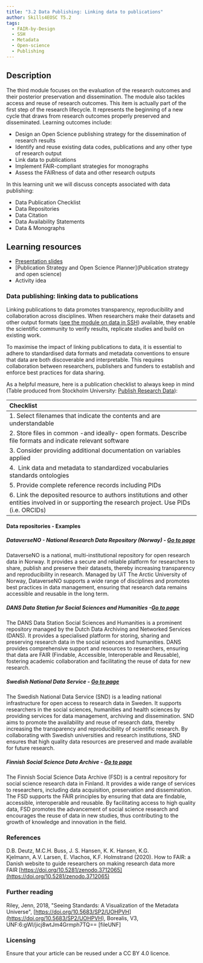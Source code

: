 ```yaml
---
title: "3.2 Data Publishing: Linking data to publications"
author: Skills4EOSC T5.2
tags:
  - FAIR-by-Design
  - SSH
  - Metadata
  - Open-science
  - Publishing
---
```

## Description

The third module focuses on the evaluation of the research outcomes and their posterior preservation and dissemination. The module also tackles access and reuse of research outcomes. This item is actually part of the first step of the research lifecycle. It represents the beginning of a new cycle that draws from research outcomes properly preserved and disseminated. Learning outcomes include: 

- Design an Open Science publishing strategy for the dissemination of research results
- Identify and reuse existing data codes, publications and any other type of research output
- Link data to publications
- Implement FAIR-compliant strategies for monographs
- Assess the FAIRness of data and other research outputs

In this learning unit we will discuss concepts associated with data publishing:

- Data Publication Checklist
- Data Repositories
- Data Citation
- Data Availability Statements
- Data & Monographs

## Learning resources

- [Presentation slides](https://docs.google.com/presentation/d/1uiLlzHDp9ALzSEtr2c3tRRPb2IxmtR_K/edit?usp=sharing&ouid=102604071504748959042&rtpof=true&sd=true)
- [Publication Strategy and Open Science Planner](Publication strategy and open science)
- Activity idea


### Data publishing: linking data to publications

Linking publications to data promotes transparency, reproducibility and collaboration across disciplines. When researchers make their datasets and other output formats ([see the module on data in SSH](https://ssh-tot-fair-by-design.github.io/OS-RDM-SSH/latest/1.%20Planning/Doing%20research%20in%20the%20SSH%20OS%20landscape/1.5%20Research%20Lifecycle%20-%20Data%20in%20the%20SSH/#data-in-the-ssh)) available, they enable the scientific community to verify results, replicate studies and build on existing work. 

To maximise the impact of linking publications to data, it is essential to adhere to standardised data formats and metadata conventions to ensure that data are both discoverable and interpretable. This requires collaboration between researchers, publishers and funders to establish and enforce best practices for data sharing.

As a helpful measure, here is a publication checklist to always keep in mind (Table produced from Stockholm University: [Publish Research Data]( https://www.su.se/staff/researchers/research-data/preserve-research-information/publish-research-data-1.598234)):

| Checklist                                                                                                                                        |
| :----------------------------------------------------------------------------------------------------------------------------------------------- |
| 1. Select filenames that indicate the contents and are understandable&nbsp;                                                                      |
| 2. Store files in common -and ideally- open formats. Describe file formats and indicate relevant software&nbsp;&nbsp;                            |
| 3. Consider providing additional documentation on variables applied                                                                              |
| 4. &nbsp;Link data and metadata to standardized vocabularies standards ontologies&nbsp;&nbsp;                                                    |
| 5. Provide complete reference records including PIDs&nbsp;&nbsp;                                                                                 |
| 6. Link the deposited resource to authors institutions and other entities involved in or supporting the research project. Use PIDs (i.e. ORCIDs) |

#### Data repositories - Examples

##### DataverseNO - National Research Data Repository (Norway) - [Go to page](https://dataverse.no/)
DataverseNO is a national, multi-institutional repository for open research data in Norway. It provides a secure and reliable platform for researchers to share, publish and preserve their datasets, thereby increasing transparency and reproducibility in research. Managed by UiT The Arctic University of Norway, DataverseNO supports a wide range of disciplines and promotes best practices in data management, ensuring that research data remains accessible and reusable in the long term.

##### DANS Data Station for Social Sciences and Humanities -[Go to page](https://dans.knaw.nl/en/social-sciences-and-humanities/)
The DANS Data Station Social Sciences and Humanities is a prominent repository managed by the Dutch Data Archiving and Networked Services (DANS). It provides a specialised platform for storing, sharing and preserving research data in the social sciences and humanities. DANS provides comprehensive support and resources to researchers, ensuring that data are FAIR (Findable, Accessible, Interoperable and Reusable), fostering academic collaboration and facilitating the reuse of data for new research.

##### Swedish National Data Service - [Go to page](https://snd.se/en)
The Swedish National Data Service (SND) is a leading national infrastructure for open access to research data in Sweden. It supports researchers in the social sciences, humanities and health sciences by providing services for data management, archiving and dissemination. SND aims to promote the availability and reuse of research data, thereby increasing the transparency and reproducibility of scientific research. By collaborating with Swedish universities and research institutions, SND ensures that high quality data resources are preserved and made available for future research.

##### Finnish Social Science Data Archive - [Go to page](https://www.fsd.tuni.fi/en/)
The Finnish Social Science Data Archive (FSD) is a central repository for social science research data in Finland. It provides a wide range of services to researchers, including data acquisition, preservation and dissemination. The FSD supports the FAIR principles by ensuring that data are findable, accessible, interoperable and reusable. By facilitating access to high quality data, FSD promotes the advancement of social science research and encourages the reuse of data in new studies, thus contributing to the growth of knowledge and innovation in the field.

### References

D.B. Deutz, M.C.H. Buss, J. S. Hansen, K. K. Hansen, K.G. Kjelmann, A.V. Larsen, E. Vlachos, K.F. Holmstrand (2020). How to FAIR: a Danish website to guide researchers on making research data more FAIR [https://doi.org/10.5281/zenodo.3712065](https://doi.org/10.5281/zenodo.3712065)
### Further reading

Riley, Jenn, 2018, "Seeing Standards: A Visualization of the Metadata Universe", [https://doi.org/10.5683/SP2/UOHPVH](https://doi.org/10.5683/SP2/UOHPVH), Borealis, V3, UNF:6:gWl/jicj8wtJm4Grmph7TQ== [fileUNF]
### Licensing

Ensure that your article can be reused under a CC BY 4.0 licence.